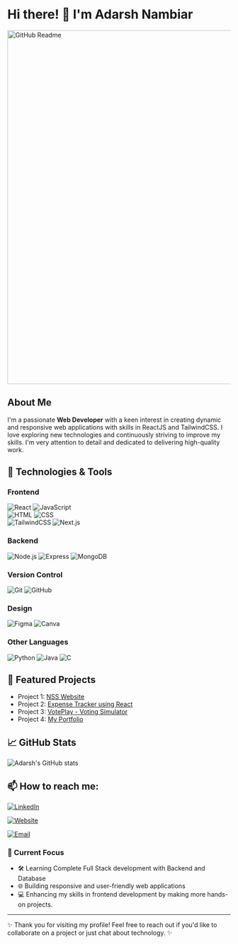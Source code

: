 # Hi there! 👋 I'm Adarsh Nambiar

<img width="2400" height="800" alt="GitHub Readme" src="https://github.com/user-attachments/assets/ab2582d7-dc89-40c5-9ffc-297023497e7f" />

## About Me
I'm a passionate **Web Developer** with a keen interest in creating dynamic and responsive web applications with skills in ReactJS and TailwindCSS. I love exploring new technologies and continuously striving to improve my skills. I'm very attention to detail and dedicated to delivering high-quality work.

## 🔧 Technologies & Tools

### Frontend
![React](https://img.shields.io/badge/ReactJS-informational?style=flat&logo=react&logoColor=white&color=61DAFB)
![JavaScript](https://img.shields.io/badge/JavaScript-informational?style=flat&logo=javascript&logoColor=white&color=F7DF1E)  
![HTML](https://img.shields.io/badge/HTML5-informational?style=flat&logo=html5&logoColor=white&color=E34F26)
![CSS](https://img.shields.io/badge/CSS3-informational?style=flat&logo=css3&logoColor=white&color=1572B6)  
![TailwindCSS](https://img.shields.io/badge/TailwindCSS-informational?style=flat&logo=tailwind-css&logoColor=white&color=38B2AC)
![Next.js](https://img.shields.io/badge/NextJS-informational?style=flat&logo=next.js&logoColor=white&color=000000)

### Backend
![Node.js](https://img.shields.io/badge/NodeJS-informational?style=flat&logo=node.js&logoColor=white&color=339933)
![Express](https://img.shields.io/badge/ExpressJS-informational?style=flat&logo=express&logoColor=white&color=000000)
![MongoDB](https://img.shields.io/badge/MongoDB-informational?style=flat&logo=mongodb&logoColor=white&color=47A248)

### Version Control
![Git](https://img.shields.io/badge/Git-informational?style=flat&logo=git&logoColor=white&color=F05032)
![GitHub](https://img.shields.io/badge/GitHub-informational?style=flat&logo=github&logoColor=white&color=181717)

### Design
![Figma](https://img.shields.io/badge/Figma-informational?style=flat&logo=figma&logoColor=white&color=F24E1E)
![Canva](https://img.shields.io/badge/Canva-informational?style=flat&logo=canva&logoColor=white&color=00C4CC)

### Other Languages
![Python](https://img.shields.io/badge/Python-informational?style=flat&logo=python&logoColor=white&color=3776AB)
![Java](https://img.shields.io/badge/Java-informational?style=flat&logo=java&logoColor=white&color=007396)
![C](https://img.shields.io/badge/C-informational?style=flat&logo=c&logoColor=white&color=A8B9CC)

## 🌟 Featured Projects
- Project 1: [NSS Website](https://nssvit.in)
- Project 2: [Expense Tracker using React](https://myexpensetracker12.netlify.app/)
- Project 3: [VotePlay - Voting Simulator](https://voteplay.tech)
- Project 4: [My Portfolio](https://adarshnambiar.me)

## 📈 GitHub Stats
![Adarsh's GitHub stats](https://github-readme-stats.vercel.app/api?username=adarshnambiar12&show_icons=true&theme=radical)

## 📫 How to reach me:
[![LinkedIn](https://img.shields.io/badge/LinkedIn-Connect-blue?style=flat&logo=linkedin&logoColor=white)](https://www.linkedin.com/in/adarshnambiar12/)

[![Website](https://img.shields.io/badge/Website-Visit-informational?style=flat&logo=google-chrome&logoColor=white&color=0A66C2)](https://adarshnambiar.me)

[![Email](https://img.shields.io/badge/Email-Contact-informational?style=flat&logo=gmail&logoColor=white&color=D14836)](mailto:adarshnambiar4912@gmail.com)

### 🎯 Current Focus
- 🛠️ Learning Complete Full Stack development with Backend and Database
- 🌐 Building responsive and user-friendly web applications
- 💻 Enhancing my skills in frontend development by making more hands-on projects.

---

✨ Thank you for visiting my profile! Feel free to reach out if you'd like to collaborate on a project or just chat about technology. ✨
